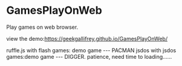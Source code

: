 # GamesPlayOnWeb
Play games on web browser. 

view the demo:https://geekgallifrey.github.io/GamesPlayOnWeb/

ruffle.js with flash games: demo game --- PACMAN
jsdos with jsdos games:demo game --- DIGGER. patience, need time to loading……
